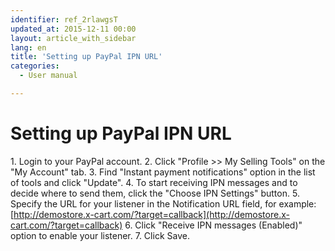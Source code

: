 ```yaml
---
identifier: ref_2rlawgsT
updated_at: 2015-12-11 00:00
layout: article_with_sidebar
lang: en
title: 'Setting up PayPal IPN URL'
categories:
  - User manual

---
```



# Setting up PayPal IPN URL

1\. Login to your PayPal account.
2\. Click "Profile >> My Selling Tools" on the "My Account" tab.
3\. Find "Instant payment notifications" option in the list of tools and click "Update".
4\. To start receiving IPN messages and to decide where to send them, click the "Choose IPN Settings" button.
5\. Specify the URL for your listener in the Notification URL field, for example:
[http://demostore.x-cart.com/?target=callback](http://demostore.x-cart.com/?target=callback)
6\. Click "Receive IPN messages (Enabled)" option to enable your listener.
7\. Click Save.